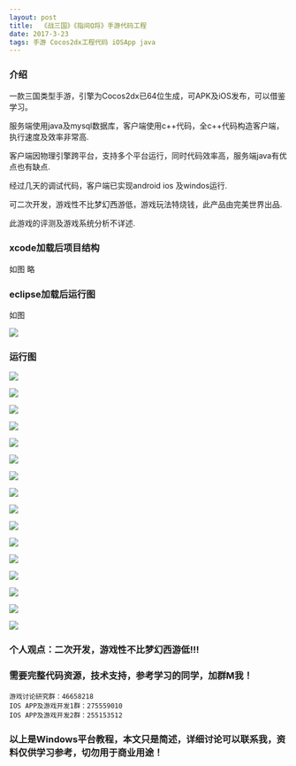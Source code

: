```yaml
---
layout: post
title:  《战三国》《指间Q将》手游代码工程
date: 2017-3-23
tags: 手游 Cocos2dx工程代码 iOSApp java
---
```


### 介绍

一款三国类型手游，引擎为Cocos2dx已64位生成，可APK及iOS发布，可以借鉴学习。

服务端使用java及mysql数据库，客户端使用c++代码，全c++代码构造客户端，执行速度及效率非常高.

客户端因物理引擎跨平台，支持多个平台运行，同时代码效率高，服务端java有优点也有缺点.

经过几天的调试代码，客户端已实现android ios 及windos运行.

可二次开发，游戏性不比梦幻西游低，游戏玩法特烧钱，此产品由完美世界出品.

此游戏的评测及游戏系统分析不详述.

### xcode加载后项目结构

如图 略

### eclipse加载后运行图

如图 

![](/images/posts/zjsg/zjsg1.png)

### 运行图

![](/images/posts/zjsg/zjsg18.jpg)

![](/images/posts/zjsg/zjsg2.jpg)

![](/images/posts/zjsg/zjsg3.jpg)

![](/images/posts/zjsg/zjsg4.jpg)

![](/images/posts/zjsg/zjsg5.jpg)

![](/images/posts/zjsg/zjsg6.jpg)

![](/images/posts/zjsg/zjsg7.jpg)

![](/images/posts/zjsg/zjsg8.jpg)

![](/images/posts/zjsg/zjsg9.jpg)

![](/images/posts/zjsg/zjsg10.jpg)

![](/images/posts/zjsg/zjsg11.jpg)

![](/images/posts/zjsg/zjsg12.jpg)

![](/images/posts/zjsg/zjsg13.jpg)

![](/images/posts/zjsg/zjsg14.jpg)

![](/images/posts/zjsg/zjsg15.jpg)

![](/images/posts/zjsg/zjsg16.jpg)

### 个人观点：二次开发，游戏性不比梦幻西游低!!!

### 需要完整代码资源，技术支持，参考学习的同学，加群M我！

``` 
游戏讨论研究群：46658218
IOS APP及游戏开发1群：275559010
IOS APP及游戏开发2群：255153512
``` 

### 以上是Windows平台教程，本文只是简述，详细讨论可以联系我，资料仅供学习参考，切勿用于商业用途！